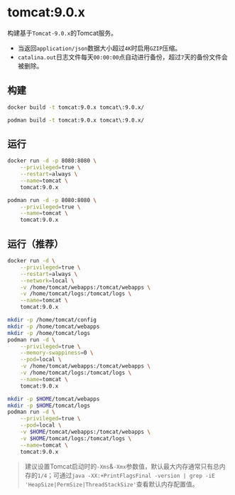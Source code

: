 # tomcat:9.0.x

构建基于`Tomcat-9.0.x`的Tomcat服务。
- 当返回`application/json`数据大小超过`4K`时启用`GZIP`压缩。
- `catalina.out`日志文件每天`00:00:00`点自动进行备份，超过`7`天的备份文件会被删除。

## 构建
```bash
docker build -t tomcat:9.0.x tomcat\:9.0.x/

podman build -t tomcat:9.0.x tomcat\:9.0.x/
```

## 运行
```bash
docker run -d -p 8080:8080 \
    --privileged=true \
    --restart=always \
    --name=tomcat \
    tomcat:9.0.x

podman run -d -p 8080:8080 \
    --privileged=true \
    --name=tomcat \
    tomcat:9.0.x
```

## 运行（推荐）
```bash
docker run -d \
    --privileged=true \
    --restart=always \
    --network=local \
    -v /home/tomcat/webapps:/tomcat/webapps \
    -v /home/tomcat/logs:/tomcat/logs \
    --name=tomcat \
    tomcat:9.0.x

mkdir -p /home/tomcat/config
mkdir -p /home/tomcat/webapps
mkdir -p /home/tomcat/logs
podman run -d \
    --privileged=true \
    --memory-swappiness=0 \
    --pod=local \
    -v /home/tomcat/webapps:/tomcat/webapps \
    -v /home/tomcat/logs:/tomcat/logs \
    --name=tomcat \
    tomcat:9.0.x

mkdir -p $HOME/tomcat/webapps
mkdir -p $HOME/tomcat/logs
podman run -d \
    --privileged=true \
    --pod=local \
    -v $HOME/tomcat/webapps:/tomcat/webapps \
    -v $HOME/tomcat/logs:/tomcat/logs \
    --name=tomcat \
    tomcat:9.0.x
```

> 建议设置Tomcat启动时的`-Xms`&`-Xmx`参数值，默认最大内存通常只有总内存的`1/4`；可通过`java -XX:+PrintFlagsFinal -version | grep -iE 'HeapSize|PermSize|ThreadStackSize'`查看默认内存配置值。
